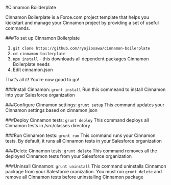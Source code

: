 #Cinnamon Boilderplate

Cinnamon Boilerplate is a Force.com project template that helps you kickstart and manage your Cinnamon project by providing a set of useful commands.

###To set up Cinnamon Boilerplate
1. `git clone https://github.com/ryojiosawa/cinnamon-boilerplate`
2. `cd cinnamon-boilerplate`
3. `npm install` - this downloads all dependent packages Cinnamon Boilerplate needs
4. Edit cinnamon.json

That’s all it!  You’re now good to go!

###Install Cinnamon: `grunt install`
Run this commeand to install Cinnamon into your Salesforce organization

###Configure Cinnamon settings: `grunt setup`
This command updates your Cinnamon settings based on cinnamon.json

###Deploy Cinnamon tests: `grunt deploy`
This command deploys all Cinnamon tests in /src/classes directory

###Run Cinnamon tests: `grunt run`
This command runs your Cinnamon tests.  By default, it runs all Cinnamon tests in your Salesforce organization

###Delete Cinnamon tests: `grunt delete`
This command removes all the deployed Cinnamon tests from your Salesforce organization

###Uninsall Cinnamon: `grunt uninstall`
This command uninstalls Cinnamon package from your Salesforce oranization.  You must run `grunt delete` and remove all Cinnamon tests before uninstalling Cinnamon package
